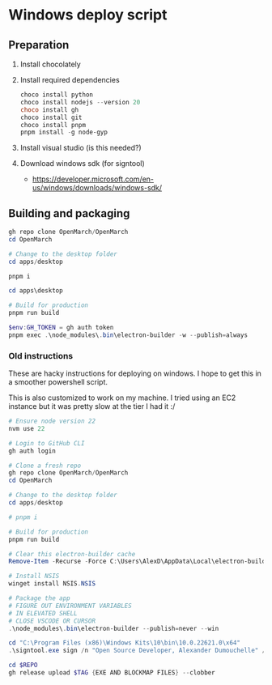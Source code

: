 # Windows deploy script

## Preparation

1. Install chocolately
1. Install required dependencies

   ```powershell
   choco install python
   choco install nodejs --version 20
   choco install gh
   choco install git
   choco install pnpm
   pnpm install -g node-gyp
   ```

1. Install visual studio (is this needed?)
1. Download windows sdk (for signtool)
   - https://developer.microsoft.com/en-us/windows/downloads/windows-sdk/

## Building and packaging

```powershell
gh repo clone OpenMarch/OpenMarch
cd OpenMarch

# Change to the desktop folder
cd apps/desktop

pnpm i

cd apps\desktop

# Build for production
pnpm run build

$env:GH_TOKEN = gh auth token
pnpm exec .\node_modules\.bin\electron-builder -w --publish=always

```

### Old instructions

These are hacky instructions for deploying on windows.
I hope to get this in a smoother powershell script.

This is also customized to work on my machine.
I tried using an EC2 instance but it was pretty slow at the tier I had it :/

```powershell
# Ensure node version 22
nvm use 22

# Login to GitHub CLI
gh auth login

# Clone a fresh repo
gh repo clone OpenMarch/OpenMarch
cd OpenMarch

# Change to the desktop folder
cd apps/desktop

# pnpm i

# Build for production
pnpm run build

# Clear this electron-builder cache
Remove-Item -Recurse -Force C:\Users\AlexD\AppData\Local\electron-builder\Cache

# Install NSIS
winget install NSIS.NSIS

# Package the app
# FIGURE OUT ENVIRONMENT VARIABLES
# IN ELEVATED SHELL
# CLOSE VSCODE OR CURSOR
.\node_modules\.bin\electron-builder --publish=never --win

cd "C:\Program Files (x86)\Windows Kits\10\bin\10.0.22621.0\x64"
.\signtool.exe sign /n "Open Source Developer, Alexander Dumouchelle" /t http://time.certum.pl/ /fd sha256 /v $PATH_TO_EXE

cd $REPO
gh release upload $TAG {EXE AND BLOCKMAP FILES} --clobber
```
